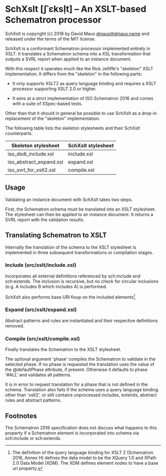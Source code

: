 # SchXslt [ʃˈɛksl̩t] – An XSLT-based Schematron processor

SchXslt is copyright (c) 2018 by David Maus <dmaus@dmaus.name> and
released under the terms of the MIT license.

SchXslt is a conformant Schematron processor implemented entirely in
XSLT. It translates a Schematron schema into a XSL transformation that
outputs a SVRL report when applied to an instance document.

With this respect it operates much like the Rick Jelliffe's "skeleton"
XSLT implementation. It differs from the "skeleton" in the following
parts:

  * It only supports XSLT2 as query language binding and requires a
    XSLT processor supporting XSLT 2.0 or higher.

  * It aims at a strict implementation of ISO Schematron 2016 and
    comes with a suite of XSpec-based tests.

Other than that it should in general be possible to use SchXslt as a
drop-in replacement of the "skeleton" implementation. 

The following table lists the skeleton stylesheets and their SchXslt
counterparts.

<table>
  <thead>
    <tr>
      <th>Skeleton stylesheet</th>
      <th>SchXslt stylesheet</th>
    </tr>
  </thead>
  <tbody>
    <tr>
      <td>iso_dsdl_include.xsl</td>
      <td>include.xsl</td>
    </tr>
    <tr>
      <td>iso_abstract_expand.xsl</td>
      <td>expand.xsl</td>
    </tr>
    <tr>
      <td>iso_svrl_for_xslt2.xsl</td>
      <td>compile.xsl</td>
    </tr>
  </tbody>
</table>

## Usage

Validating an instance document with SchXslt takes two steps.

First, the Schematron schema must be translated into an XSLT
stylesheet. The stylesheet can then be applied to an instance
document. It returns a SVRL report with the validation results.

## Translating Schematron to XSLT

Internally the translation of the schema to the XSLT stylesheet is
implemented in three subsequent transformations or compilation stages.

### Include (src/xslt/include.xsl)

Incorporates all external definitions referenced by sch:include and
sch:extends. The inclusion is recursive, but no check for circular
inclusions (e.g. A includes B which includes A) is performed.

SchXslt also performs base URI fixup on the included elements[^1].

### Expand (src/xslt/expand.xsl)

Abstract patterns and rules are instantiated and their respective
definitions removed.

### Compile (src/xslt/compile.xsl)

Finally translates the Schematron to the XSLT stylesheet.

The optional argument 'phase' compiles the Schematron to validate in
the selected phase. If no phase is requested the translation uses the
value of the @defaultPhase attribute, if present. Otherwise it
defaults to phase '#ALL' and validates all patterns.

It is in error to request translation for a phase that is not defined
in the schema. Translation also fails if the schema uses a query
language binding other than 'xslt2', or still contains unprocessed
includes, extends, abstract rules and abstract patterns.

## Footnotes

[^1]: The definition of the query language binding for XSLT 2 (Schematron
2016, Annex H) defines the data model to be the XQuery 1.0 and XPath 2.0
Data Model (XDM). The XDM defines element nodes to have a base uri
property.

The Schematron 2016 specification does not discuss what happens to this
property if a Schematron element is incorporated into schema via
sch:include or sch:extends.
